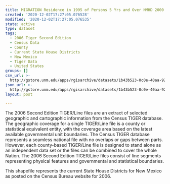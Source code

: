 ```yaml
---
title: MIGRATION Residence in 1995 of Persons 5 Yrs and Over NMHD 2000
created: '2020-12-02T17:27:05.076528'
modified: '2020-12-02T17:27:05.076535'
state: active
type: dataset
tags:
  - 2006 Tiger Second Edition
  - Census Data
  - County
  - Current State House Districts
  - New Mexico
  - Tiger Data
  - United States
groups: []
csv_url: >-
  http://gstore.unm.edu/apps/rgisarchive/datasets/1b43b523-0c0e-40aa-9212-0177d7940e3d/nmh280data737796214_sth_view.derived.csv
json_url: >-
  http://gstore.unm.edu/apps/rgisarchive/datasets/1b43b523-0c0e-40aa-9212-0177d7940e3d/nmh280data737796214_sth_view.derived.json
layout: post

---
```

The 2006 Second Edition TIGER/Line files are an extract of selected geographic and cartographic information from the Census TIGER database.  The geographic coverage for a single TIGER/Line file is a county or statistical equivalent entity, with the coverage area based on the latest available governmental unit boundaries. The Census TIGER database represents a seamless national file with no overlaps or gaps between parts.  However, each county-based TIGER/Line file is designed to stand alone as an independent data set or the files can be combined to cover the whole Nation.  The 2006 Second Edition  TIGER/Line files consist of line segments representing physical features and governmental and statistical boundaries.  

This shapefile represents the current State House Districts for New Mexico as posted on the Census Bureau website for 2006.
